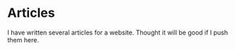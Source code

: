 # Articles
I have written several articles for a website. Thought it will be good if I push them here.
